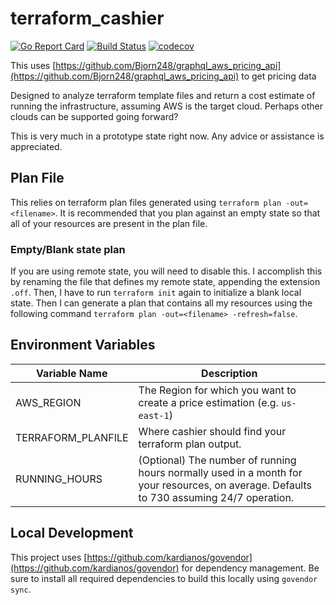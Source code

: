# terraform_cashier

[![Go Report Card](https://goreportcard.com/badge/github.com/Bjorn248/terraform_cashier)](https://goreportcard.com/report/github.com/Bjorn248/terraform_cashier)
[![Build Status](https://travis-ci.org/BjornTwitchBot/terraform_cashier.svg?branch=master)](https://travis-ci.org/BjornTwitchBot/terraform_cashier)
[![codecov](https://codecov.io/gh/BjornTwitchBot/terraform_cashier/branch/master/graph/badge.svg)](https://codecov.io/gh/BjornTwitchBot/terraform_cashier)

This uses [https://github.com/Bjorn248/graphql_aws_pricing_api](https://github.com/Bjorn248/graphql_aws_pricing_api) to get pricing data

Designed to analyze terraform template files and return a cost estimate of running the infrastructure, assuming AWS is the target cloud. Perhaps other clouds can be supported going forward?

This is very much in a prototype state right now. Any advice or assistance is appreciated.

## Plan File
This relies on terraform plan files generated using `terraform plan -out=<filename>`.
It is recommended that you plan against an empty state so that all of your resources
are present in the plan file.

### Empty/Blank state plan
If you are using remote state, you will need to disable this. I accomplish this by renaming the file that defines my remote state, appending the extension `.off`. Then, I have to run `terraform init` again to initialize a blank local state. Then I can generate a plan that contains all my resources using the following command `terraform plan -out=<filename> -refresh=false`.

## Environment Variables
Variable Name | Description
------------ | -------------
AWS_REGION | The Region for which you want to create a price estimation (e.g. `us-east-1`)
TERRAFORM_PLANFILE | Where cashier should find your terraform plan output.
RUNNING_HOURS | (Optional) The number of running hours normally used in a month for your resources, on average. Defaults to 730 assuming 24/7 operation.

## Local Development
This project uses [https://github.com/kardianos/govendor](https://github.com/kardianos/govendor) for dependency management.
Be sure to install all required dependencies to build this locally using `govendor sync`.

